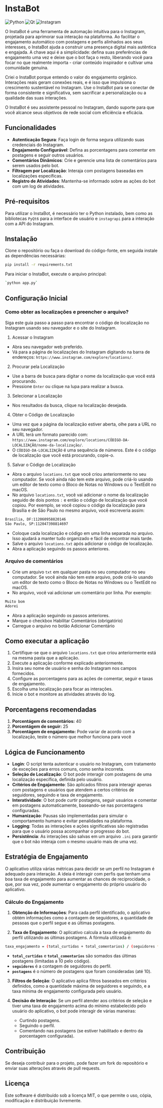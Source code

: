 
# InstaBot
![Python](https://img.shields.io/badge/python-3670A0?style=for-the-badge&logo=python&logoColor=ffdd54)
![Qt](https://img.shields.io/badge/Qt-%23217346.svg?style=for-the-badge&logo=Qt&logoColor=white)
![Instagram](https://img.shields.io/badge/Instagram-%23E4405F.svg?style=for-the-badge&logo=Instagram&logoColor=white)

O InstaBot é uma ferramenta de automação intuitiva para o Instagram, projetada para aprimorar sua interação na plataforma. Ao facilitar o engajamento automático com postagens e perfis alinhados aos seus interesses, o InstaBot ajuda a construir uma presença digital mais autêntica e engajada. A chave aqui é a simplicidade: defina suas preferências de engajamento uma vez e deixe que o bot faça o resto, liberando você para focar no que realmente importa - criar conteúdo inspirador e cultivar uma comunidade genuína.

Criei o InstaBot porque entendo o valor do engajamento orgânico. Interações reais geram conexões reais, e é isso que impulsiona o crescimento sustentável no Instagram. Use o InstaBot para se conectar de forma consistente e significativa, sem sacrificar a personalização ou a qualidade das suas interações.

O InstaBot é seu assistente pessoal no Instagram, dando suporte para que você alcance seus objetivos de rede social com eficiência e eficácia.

## Funcionalidades
- **Autenticação Segura**: Faça login de forma segura utilizando suas credenciais do Instagram.
- **Engajamento Configurável**: Defina as porcentagens para comentar em postagens e seguir outros usuários.
- **Comentários Dinâmicos**: Crie e gerencie uma lista de comentários para serem usados pelo bot.
- **Filtragem por Localização**: Interaja com postagens baseadas em localizações específicas.
- **Registro de Atividades**: Mantenha-se informado sobre as ações do bot com um log de atividades.

## Pré-requisitos
Para utilizar o InstaBot, é necessário ter o Python instalado, bem como as bibliotecas `PyQt6` para a interface de usuário e `instagrapi` para a interação com a API do Instagram.

## Instalação
Clone o repositório ou faça o download do código-fonte, em seguida instale as dependências necessárias:

```bash
pip install -r requirements.txt
```
Para iniciar o InstaBot, execute o arquivo principal:

```bash
`python app.py` 
```
## Configuração Inicial

### Como obter as localizações e preencher o arquivo?
Siga este guia passo a passo para encontrar o código de localização no Instagram usando seu navegador e o site do Instagram. 
 1. Acessar o Instagram  
- Abra seu navegador web preferido. 
- Vá para a página de localizações do Instagram digitando na barra de endereços: `https://www.instagram.com/explore/locations/`. 
2. Procurar pela Localização  
 - Use a barra de busca para digitar o nome da localização que você está procurando. 
- Pressione `Enter` ou clique na lupa para realizar a busca. 
3. Selecionar a Localização  
  - Nos resultados da busca, clique na localização desejada. 
 4. Obter o Código de Localização  
 - Uma vez que a página da localização estiver aberta, olhe para a URL no seu navegador. 
 - A URL terá um formato parecido com: `https://www.instagram.com/explore/locations/CÓDIGO-DA-LOCALIZAÇÃO/nome-da-localização/`. 
 - O `CÓDIGO-DA-LOCALIZAÇÃO` é uma sequência de números. Este é o código de localização que você está procurando, copie-o. 
5. Salvar o Código de Localização
- Abra o arquivo `locations.txt` que você criou anteriormente no seu computador. Se você ainda não tem este arquivo, pode criá-lo usando um editor de texto como o Bloco de Notas no Windows ou o TextEdit no macOS.
- No arquivo `locations.txt`, você vai adicionar o nome da localização seguido de dois pontos `:` e então o código de localização que você copiou. Por exemplo, se você copiou o código da localização para Brasília e de São Paulo no mesmo arquivo, você escreveria assim:
```bash
Brasília, DF:112060958820146
São Paulo, SP:112047398814697
```
- Coloque cada localização e código em uma linha separada no arquivo. Isso ajudará a manter tudo organizado e fácil de encontrar mais tarde.
- Salve o arquivo `locations.txt` após adicionar o código de localização.
- Abra a aplicação seguindo os passos anteriores.

### Arquivo de comentários
- Crie um arquivo `txt` em qualquer pasta no seu computador no seu computador. Se você ainda não tem este arquivo, pode criá-lo usando um editor de texto como o Bloco de Notas no Windows ou o TextEdit no macOS.
- No arquivo, você vai adicionar um comentário por linha. Por exemplo:
```bash
Muito bom
Adorei
```
- Abra a aplicação seguindo os passos anteriores.
- Marque o checkbox Habilitar Comentários (obrigatório)
- Carregue o arquivo no botão Adicionar Comentário

## Como executar a aplicação

1.  Certifique-se que o arquivo `locations.txt` que criou anteriormente está na mesma pasta que a aplicação.
2. Execute a aplicação conforme explicado anteriormente.
3. Insira seu nome de usuário e senha do Instagram nos campos fornecidos.
4.  Configure as porcentagens para as ações de comentar, seguir e taxas de engajamento.
5.  Escolha uma localização para focar as interações.
6.  Inicie o bot e monitore as atividades através do log.

## Porcentagens recomendadas

1. **Porcentágem de comentários:** 40
2. **Porcentágem de seguir:** 25
3. **Porcentágem de engajamento:** Pode variar de acordo com a localização, teste o número que melhor funciona para você

## Lógica de Funcionamento

-   **Login**: O script tenta autenticar o usuário no Instagram, com tratamento de exceções para erros comuns, como senha incorreta.
-   **Seleção de Localização**: O bot pode interagir com postagens de uma localização específica, definida pelo usuário.
-   **Critérios de Engajamento**: São aplicados filtros para interagir apenas com postagens e usuários que atendem a certos critérios de seguidores, seguindo e taxa de engajamento.
-   **Interatividade**: O bot pode curtir postagens, seguir usuários e comentar em postagens automaticamente, baseando-se nas porcentagens configuradas.
-   **Humanização**: Pausas são implementadas para simular o comportamento humano e evitar penalidades na plataforma.
-   **Logging**: Todas as interações e ações significativas são registradas para que o usuário possa acompanhar o progresso do bot.
-   **Persistência**: As interações são salvas em um arquivo `.ini` para garantir que o bot não interaja com o mesmo usuário mais de uma vez.

## Estratégia de Engajamento

O aplicativo utiliza várias métricas para decidir se um perfil no Instagram é adequado para interação. A ideia é interagir com perfis que tenham uma boa taxa de engajamento para aumentar as chances de reciprocidade, o que, por sua vez, pode aumentar o engajamento do próprio usuário do aplicativo.

### Cálculo do Engajamento

1.  **Obtenção de Informações**: Para cada perfil identificado, o aplicativo obtém informações como a contagem de seguidores, a quantidade de pessoas que o perfil segue e as últimas postagens.
    
2.  **Taxa de Engajamento**: O aplicativo calcula a taxa de engajamento do perfil utilizando as últimas postagens. A fórmula utilizada é:
```bash
taxa_engajamento = (total_curtidas + total_comentarios) / (seguidores * postagens) * 100
```
-   **`total_curtidas`** e **`total_comentarios`** são somados das últimas postagens (limitadas a 10 pelo código).
-   **`seguidores`** é a contagem de seguidores do perfil.
-   **`postagens`** é o número de postagens que foram consideradas (até 10).

3.  **Filtros de Seleção**: O aplicativo aplica filtros baseados em critérios definidos, como a quantidade máxima de seguidores e seguindo, e a taxa mínima de engajamento configurada pelo usuário.
    
4.  **Decisão de Interação**: Se um perfil atender aos critérios de seleção e tiver uma taxa de engajamento acima do mínimo estabelecido pelo usuário do aplicativo, o bot pode interagir de várias maneiras:
    
    -   Curtindo postagens.
    -   Seguindo o perfil.
    -   Comentando nas postagens (se estiver habilitado e dentro da porcentagem configurada).

## Contribuição

Se deseja contribuir para o projeto, pode fazer um fork do repositório e enviar suas alterações através de pull requests.

## Licença

Este software é distribuído sob a licença MIT, o que permite o uso, cópia, modificação e distribuição livremente.
